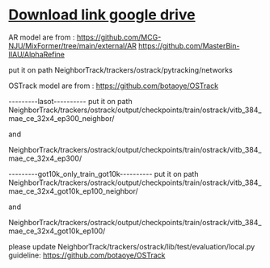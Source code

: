 # [**Download link google drive**](https://drive.google.com/drive/folders/1GXyEdmwkyfPP7oKoSAcFfYTuXzWwG5ch?usp=share_link)


AR model are from :
https://github.com/MCG-NJU/MixFormer/tree/main/external/AR
https://github.com/MasterBin-IIAU/AlphaRefine

put it on path  NeighborTrack/trackers/ostrack/pytracking/networks

OSTrack model are from :
https://github.com/botaoye/OSTrack

---------lasot----------
put it on path  NeighborTrack/trackers/ostrack/output/checkpoints/train/ostrack/vitb_384_mae_ce_32x4_ep300_neighbor/

and

NeighborTrack/trackers/ostrack/output/checkpoints/train/ostrack/vitb_384_mae_ce_32x4_ep300/

---------got10k_only_train_got10k----------
put it on path  NeighborTrack/trackers/ostrack/output/checkpoints/train/ostrack/vitb_384_mae_ce_32x4_got10k_ep100_neighbor/

and

NeighborTrack/trackers/ostrack/output/checkpoints/train/ostrack/vitb_384_mae_ce_32x4_got10k_ep100/


please update NeighborTrack/trackers/ostrack/lib/test/evaluation/local.py
guideline: https://github.com/botaoye/OSTrack
